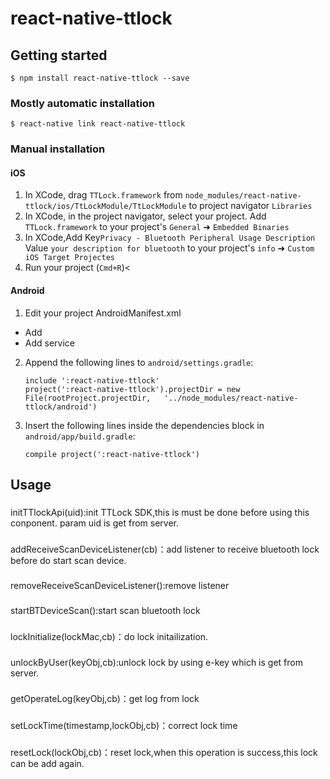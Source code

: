 
# react-native-ttlock

## Getting started

`$ npm install react-native-ttlock --save`

### Mostly automatic installation

`$ react-native link react-native-ttlock`

### Manual installation


#### iOS

1. In XCode, drag `TTLock.framework` from `node_modules/react-native-ttlock/ios/TtLockModule/TtLockModule` to project navigator `Libraries`
2. In XCode, in the project navigator, select your project. Add `TTLock.framework` to your project's `General` ➜ `Embedded Binaries`
3. In XCode,Add Key`Privacy - Bluetooth Peripheral Usage Description` Value `your description for bluetooth` to your project's `info` ➜ `Custom iOS Target Projectes`
4. Run your project (`Cmd+R`)<

#### Android

1. Edit your project AndroidManifest.xml
  - Add 
    <uses-permission android:name="android.permission.VIBRATE" />
    <uses-permission android:name="android.permission.BLUETOOTH_ADMIN" />
    <uses-permission android:name="android.permission.BLUETOOTH" />
    <uses-permission android:name="android.permission.ACCESS_COARSE_LOCATION" />
    <uses-permission android:name="android.permission.ACCESS_FINE_LOCATION" />
  - Add service
   <service android:name="com.ttlock.bl.sdk.service.BluetoothLeService" />
   
2. Append the following lines to `android/settings.gradle`:
  	```
  	include ':react-native-ttlock'
  	project(':react-native-ttlock').projectDir = new File(rootProject.projectDir, 	'../node_modules/react-native-ttlock/android')
  	```
3. Insert the following lines inside the dependencies block in `android/app/build.gradle`:
  	```
   compile project(':react-native-ttlock')

## Usage

###
initTTlockApi(uid):init TTLock SDK,this is must be done before using this conponent.  param uid is get from server.

###
addReceiveScanDeviceListener(cb)：add listener to receive bluetooth lock before do start scan device.

###
removeReceiveScanDeviceListener():remove listener

###
startBTDeviceScan():start scan bluetooth lock

###
lockInitialize(lockMac,cb)：do lock initailization.

###
unlockByUser(keyObj,cb):unlock lock by using e-key which is get from server.

###
getOperateLog(keyObj,cb)：get log from lock 

###
setLockTime(timestamp,lockObj,cb)：correct lock time

###
resetLock(lockObj,cb)：reset lock,when this operation is success,this lock can be add again.
  

